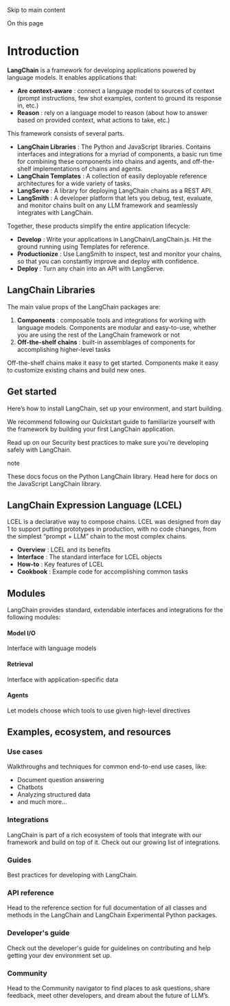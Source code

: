 

Skip to main content

On this page

# Introduction

 **LangChain** is a framework for developing applications powered by language models. It enables applications that:

  *  **Are context-aware** : connect a language model to sources of context (prompt instructions, few shot examples, content to ground its response in, etc.)
  *  **Reason** : rely on a language model to reason (about how to answer based on provided context, what actions to take, etc.)

This framework consists of several parts.

  *  **LangChain Libraries** : The Python and JavaScript libraries. Contains interfaces and integrations for a myriad of components, a basic run time for combining these components into chains and agents, and off-the-shelf implementations of chains and agents.
  *  **LangChain Templates** : A collection of easily deployable reference architectures for a wide variety of tasks.
  *  **LangServe** : A library for deploying LangChain chains as a REST API.
  *  **LangSmith** : A developer platform that lets you debug, test, evaluate, and monitor chains built on any LLM framework and seamlessly integrates with LangChain.

Together, these products simplify the entire application lifecycle:

  *  **Develop** : Write your applications in LangChain/LangChain.js. Hit the ground running using Templates for reference.
  *  **Productionize** : Use LangSmith to inspect, test and monitor your chains, so that you can constantly improve and deploy with confidence.
  *  **Deploy** : Turn any chain into an API with LangServe.

## LangChain Libraries​

The main value props of the LangChain packages are:

  1.  **Components** : composable tools and integrations for working with language models. Components are modular and easy-to-use, whether you are using the rest of the LangChain framework or not
  2.  **Off-the-shelf chains** : built-in assemblages of components for accomplishing higher-level tasks

Off-the-shelf chains make it easy to get started. Components make it easy to customize existing chains and build new ones.

## Get started​

Here’s how to install LangChain, set up your environment, and start building.

We recommend following our Quickstart guide to familiarize yourself with the framework by building your first LangChain application.

Read up on our Security best practices to make sure you're developing safely with LangChain.

note

These docs focus on the Python LangChain library. Head here for docs on the JavaScript LangChain library.

## LangChain Expression Language (LCEL)​

LCEL is a declarative way to compose chains. LCEL was designed from day 1 to support putting prototypes in production, with no code changes, from the simplest “prompt + LLM” chain to the most complex
chains.

  *  **Overview** : LCEL and its benefits
  *  **Interface** : The standard interface for LCEL objects
  *  **How-to** : Key features of LCEL
  *  **Cookbook** : Example code for accomplishing common tasks

## Modules​

LangChain provides standard, extendable interfaces and integrations for the following modules:

#### Model I/O​

Interface with language models

#### Retrieval​

Interface with application-specific data

#### Agents​

Let models choose which tools to use given high-level directives

## Examples, ecosystem, and resources​

### Use cases​

Walkthroughs and techniques for common end-to-end use cases, like:

  * Document question answering
  * Chatbots
  * Analyzing structured data
  * and much more...

### Integrations​

LangChain is part of a rich ecosystem of tools that integrate with our framework and build on top of it. Check out our growing list of integrations.

### Guides​

Best practices for developing with LangChain.

### API reference​

Head to the reference section for full documentation of all classes and methods in the LangChain and LangChain Experimental Python packages.

### Developer's guide​

Check out the developer's guide for guidelines on contributing and help getting your dev environment set up.

### Community​

Head to the Community navigator to find places to ask questions, share feedback, meet other developers, and dream about the future of LLM’s.

